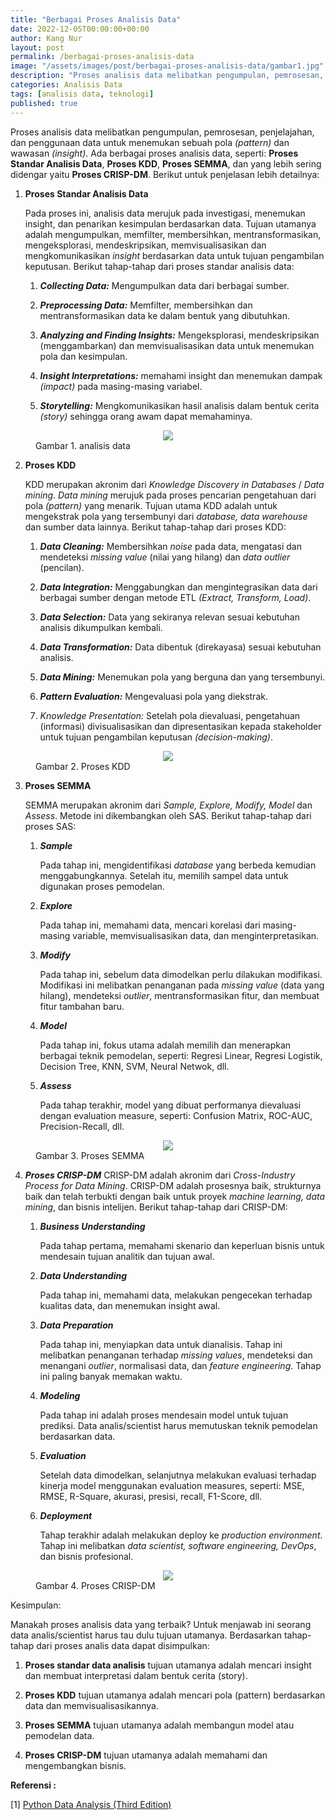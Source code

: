 ```yaml
---
title: "Berbagai Proses Analisis Data"
date: 2022-12-05T00:00:00+00:00
author: Kang Nur
layout: post
permalink: /berbagai-proses-analisis-data
image: "/assets/images/post/berbagai-proses-analisis-data/gambar1.jpg"
description: "Proses analisis data melibatkan pengumpulan, pemrosesan, penjelajahan, dan penggunaan data untuk menemukan sebuah pola"
categories: Analisis Data
tags: [analisis data, teknologi]
published: true
---
```

<p>Proses analisis data melibatkan pengumpulan, pemrosesan, penjelajahan, dan penggunaan data untuk menemukan sebuah pola <em>(pattern)</em> dan wawasan <em>(insight)</em>. Ada berbagai proses analisis data, seperti: <strong>Proses Standar Analisis Data</strong>, <strong>Proses KDD</strong>, <strong>Proses SEMMA</strong>, dan yang lebih sering didengar yaitu <strong>Proses CRISP-DM</strong>. Berikut untuk penjelasan lebih detailnya:</p>
<ol>
<li><p><strong>Proses Standar Analisis Data</strong></p>
<p>Pada proses ini, analisis data merujuk pada investigasi, menemukan insight, dan penarikan kesimpulan berdasarkan data. Tujuan utamanya adalah mengumpulkan, memfilter, membersihkan, mentransformasikan, mengeksplorasi, mendeskripsikan, memvisualisasikan dan mengkomunikasikan <em>insight</em> berdasarkan data untuk tujuan pengambilan keputusan. Berikut tahap-tahap dari proses standar analisis data:&nbsp;</p>
<ol>
<li><p><strong><em>Collecting Data:</em></strong> Mengumpulkan data dari berbagai sumber.</p>
</li>
<li><p><strong><em>Preprocessing Data:</em></strong> Memfilter, membersihkan dan mentransformasikan data ke dalam bentuk yang dibutuhkan.</p>
</li>
<li><p><strong><em>Analyzing and Finding Insights:</em></strong> Mengeksplorasi, mendeskripsikan (menggambarkan) dan memvisualisasikan data untuk menemukan pola dan kesimpulan.</p>
</li>
<li><p><strong><em>Insight Interpretations:</em></strong> memahami insight dan menemukan dampak <em>(impact)</em> pada masing-masing variabel.</p>
</li>
<li><p><strong><em>Storytelling:</em></strong> Mengkomunikasikan hasil analisis dalam bentuk cerita <em>(story)</em> sehingga orang awam dapat memahaminya.</p>
</li>
</ol>
</li>
</ol>
<figure>

<center><img src="/assets/images/post/berbagai-proses-analisis-data/gambar2.svg"></center>

<figcaption>Gambar 1. analisis data</figcaption>

</figure>

<ol start="2">
<li><p><strong>Proses KDD</strong></p>
<p>KDD merupakan akronim dari <em>Knowledge Discovery in Databases</em> / <em>Data mining</em>. <em>Data mining</em> merujuk pada proses pencarian pengetahuan dari pola <em>(pattern)</em> yang menarik. Tujuan utama KDD adalah untuk mengekstrak pola yang tersembunyi dari <em>database, data warehouse</em> dan sumber data lainnya. Berikut tahap-tahap dari proses KDD:</p>
<ol>
<li><p><strong><em>Data Cleaning:</em></strong> Membersihkan <em>noise</em> pada data, mengatasi dan mendeteksi <em>missing value</em> (nilai yang hilang) dan <em>data outlier</em> (pencilan).</p>
</li>
<li><p><strong><em>Data Integration:</em></strong> Menggabungkan dan mengintegrasikan data dari berbagai sumber dengan metode ETL <em>(Extract, Transform, Load)</em>.</p>
</li>
<li><p><strong><em>Data Selection:</em></strong> Data yang sekiranya relevan sesuai kebutuhan analisis dikumpulkan kembali.</p>
</li>
<li><p><strong><em>Data Transformation:</em></strong> Data dibentuk (direkayasa) sesuai kebutuhan analisis.</p>
</li>
<li><p><strong><em>Data Mining:</em></strong> Menemukan pola yang berguna dan yang tersembunyi.</p>
</li>
<li><p><strong><em>Pattern Evaluation:</em></strong> Mengevaluasi pola yang diekstrak.</p>
</li>
<li><p><em>Knowledge Presentation:</em> Setelah pola dievaluasi, pengetahuan (informasi) divisualisasikan dan dipresentasikan kepada stakeholder untuk tujuan pengambilan keputusan <em>(decision-making)</em>.</p>
</li>
</ol>
</li>
</ol>
<figure>

<center><img src="/assets/images/post/berbagai-proses-analisis-data/gambar3.svg"></center>

<figcaption>Gambar 2. Proses KDD</figcaption>

</figure>

<ol start="3">
<li><p><strong>Proses SEMMA</strong></p>
<p>SEMMA merupakan akronim dari <em>Sample, Explore, Modify, Model</em> dan <em>Assess</em>. Metode ini dikembangkan oleh SAS. Berikut tahap-tahap dari proses SAS:</p>
<ol>
<li><p><strong><em>Sample</em></strong></p>
<p>Pada tahap ini, mengidentifikasi <em>database</em> yang berbeda kemudian menggabungkannya. Setelah itu, memilih sampel data untuk digunakan proses pemodelan.</p>
</li>
<li><p><strong><em>Explore</em></strong></p>
<p>Pada tahap ini, memahami data, mencari korelasi dari masing-masing variable, memvisualisasikan data, dan menginterpretasikan.</p>
</li>
<li><p><strong><em>Modify</em></strong></p>
<p>Pada tahap ini, sebelum data dimodelkan perlu dilakukan modifikasi. Modifikasi ini melibatkan penanganan pada <em>missing value</em> (data yang hilang), mendeteksi <em>outlier</em>, mentransformasikan fitur, dan membuat fitur tambahan baru.</p>
</li>
<li><p><strong><em>Model</em></strong></p>
<p>Pada tahap ini, fokus utama adalah memilih dan menerapkan berbagai teknik pemodelan, seperti: Regresi Linear, Regresi Logistik, Decision Tree, KNN, SVM, Neural Netwok, dll.</p>
</li>
<li><p><strong><em>Assess</em></strong></p>
<p>Pada tahap terakhir, model yang dibuat performanya dievaluasi dengan evaluation measure, seperti: Confusion Matrix, ROC-AUC, Precision-Recall, dll.</p>
</li>
</ol>
</li>
</ol>
<figure>

<center><img src="/assets/images/post/berbagai-proses-analisis-data/gambar4.svg"></center>

<figcaption>Gambar 3. Proses SEMMA</figcaption>

</figure>

<ol start="4">
<li><p><strong><em>Proses CRISP-DM</em></strong>
CRISP-DM adalah akronim dari <em>Cross-Industry Process for Data Mining</em>. CRISP-DM adalah prosesnya baik, strukturnya baik dan telah terbukti dengan baik untuk proyek <em>machine learning, data mining</em>, dan bisnis intelijen. Berikut tahap-tahap dari CRISP-DM:</p>
<ol>
<li><p><strong><em>Business Understanding</em></strong></p>
<p>Pada tahap pertama, memahami skenario dan keperluan bisnis untuk mendesain tujuan analitik dan tujuan awal.</p>
</li>
<li><p><strong><em>Data Understanding</em></strong></p>
<p>Pada tahap ini, memahami data, melakukan pengecekan terhadap kualitas data, dan menemukan insight awal.</p>
</li>
<li><p><strong><em>Data Preparation</em></strong></p>
<p>Pada tahap ini, menyiapkan data untuk dianalisis. Tahap ini melibatkan penanganan terhadap <em>missing values</em>, mendeteksi dan menangani <em>outlier</em>, normalisasi data, dan <em>feature engineering</em>. Tahap ini paling banyak memakan waktu.</p>
</li>
<li><p><strong><em>Modeling</em></strong></p>
<p>Pada tahap ini adalah proses mendesain model untuk tujuan prediksi. Data analis/scientist harus memutuskan teknik pemodelan berdasarkan data.</p>
</li>
<li><p><strong><em>Evaluation</em></strong></p>
<p>Setelah data dimodelkan, selanjutnya melakukan evaluasi terhadap kinerja model menggunakan evaluation measures, seperti: MSE, RMSE, R-Square, akurasi, presisi, recall, F1-Score, dll.</p>
</li>
<li><p><strong><em>Deployment</em></strong></p>
<p>Tahap terakhir adalah melakukan deploy ke <em>production environment</em>. Tahap ini melibatkan <em>data scientist, software engineering, DevOps</em>, dan bisnis profesional.</p>
</li>
</ol>
</li>
</ol>
<figure>

<center><img src="/assets/images/post/berbagai-proses-analisis-data/gambar5.svg"></center>

<figcaption>Gambar 4. Proses CRISP-DM</figcaption>

</figure>

<p>Kesimpulan:</p>
<p>Manakah proses analisis data yang terbaik? Untuk menjawab ini seorang data analis/scientist harus tau dulu tujuan utamanya. Berdasarkan tahap-tahap dari proses analis data dapat disimpulkan:</p>
<ol>
<li><p><strong>Proses standar data analisis</strong> tujuan utamanya adalah mencari insight dan membuat interpretasi dalam bentuk cerita (story).</p>
</li>
<li><p><strong>Proses KDD</strong> tujuan utamanya adalah mencari pola (pattern) berdasarkan data dan memvisualisasikannya.</p>
</li>
<li><p><strong>Proses SEMMA</strong> tujuan utamanya adalah membangun model atau pemodelan data.</p>
</li>
<li><p><strong>Proses CRISP-DM</strong> tujuan utamanya adalah memahami dan mengembangkan bisnis.</p>
</li>
</ol>
<p><strong>Referensi :</strong></p>
<p>[1] <a href="https://www.amazon.com/Python-Data-Analysis-collection-visualization-ebook/dp/B0859CVGB4">Python Data Analysis (Third Edition)</a></p>
